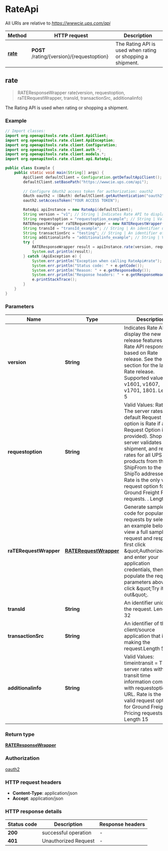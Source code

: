 # RateApi

All URIs are relative to *https://wwwcie.ups.com/api*

| Method | HTTP request | Description |
|------------- | ------------- | -------------|
| [**rate**](RateApi.md#rate) | **POST** /rating/{version}/{requestoption} | The Rating API is used when rating or shopping a shipment. |



## rate

> RATEResponseWrapper rate(version, requestoption, raTERequestWrapper, transId, transactionSrc, additionalinfo)

The Rating API is used when rating or shopping a shipment.

### Example

```java
// Import classes:
import org.openapitools.rate.client.ApiClient;
import org.openapitools.rate.client.ApiException;
import org.openapitools.rate.client.Configuration;
import org.openapitools.rate.client.auth.*;
import org.openapitools.rate.client.models.*;
import org.openapitools.rate.client.api.RateApi;

public class Example {
    public static void main(String[] args) {
        ApiClient defaultClient = Configuration.getDefaultApiClient();
        defaultClient.setBasePath("https://wwwcie.ups.com/api");
        
        // Configure OAuth2 access token for authorization: oauth2
        OAuth oauth2 = (OAuth) defaultClient.getAuthentication("oauth2");
        oauth2.setAccessToken("YOUR ACCESS TOKEN");

        RateApi apiInstance = new RateApi(defaultClient);
        String version = "v1"; // String | Indicates Rate API to display the new release features in  Rate API response based on Rate release. See the New  section for the latest Rate release. Supported values: v1,  v1601, v1607, v1701, 1801. Length 5
        String requestoption = "requestoption_example"; // String | Valid Values:  Rate = The server rates (The default Request option is  Rate if a Request Option is not provided).  Shop = The server validates the shipment, and returns  rates for all UPS products from the ShipFrom to the  ShipTo addresses.  Rate is the only valid request option for Ground Freight  Pricing requests. . Length 10
        RATERequestWrapper raTERequestWrapper = new RATERequestWrapper(); // RATERequestWrapper | Generate sample code for popular API requests by selecting an example below. To view a full sample request and response, first click \"Authorize\" and enter your application credentials, then populate the required parameters above and click \"Try it out\".
        String transId = "transId_example"; // String | An identifier unique to the request. Length 32
        String transactionSrc = "testing"; // String | An identifier of the client/source application that is making the request.Length 512
        String additionalinfo = "additionalinfo_example"; // String | Valid Values:  timeintransit = The server rates with transit time  information combined with requestoption in URL. Rate is the only valid request option for Ground Freight  Pricing requests. Length 15
        try {
            RATEResponseWrapper result = apiInstance.rate(version, requestoption, raTERequestWrapper, transId, transactionSrc, additionalinfo);
            System.out.println(result);
        } catch (ApiException e) {
            System.err.println("Exception when calling RateApi#rate");
            System.err.println("Status code: " + e.getCode());
            System.err.println("Reason: " + e.getResponseBody());
            System.err.println("Response headers: " + e.getResponseHeaders());
            e.printStackTrace();
        }
    }
}
```

### Parameters


| Name | Type | Description  | Notes |
|------------- | ------------- | ------------- | -------------|
| **version** | **String**| Indicates Rate API to display the new release features in  Rate API response based on Rate release. See the New  section for the latest Rate release. Supported values: v1,  v1601, v1607, v1701, 1801. Length 5 | [default to v1] |
| **requestoption** | **String**| Valid Values:  Rate &#x3D; The server rates (The default Request option is  Rate if a Request Option is not provided).  Shop &#x3D; The server validates the shipment, and returns  rates for all UPS products from the ShipFrom to the  ShipTo addresses.  Rate is the only valid request option for Ground Freight  Pricing requests. . Length 10 | |
| **raTERequestWrapper** | [**RATERequestWrapper**](RATERequestWrapper.md)| Generate sample code for popular API requests by selecting an example below. To view a full sample request and response, first click \&quot;Authorize\&quot; and enter your application credentials, then populate the required parameters above and click \&quot;Try it out\&quot;. | |
| **transId** | **String**| An identifier unique to the request. Length 32 | [optional] |
| **transactionSrc** | **String**| An identifier of the client/source application that is making the request.Length 512 | [optional] [default to testing] |
| **additionalinfo** | **String**| Valid Values:  timeintransit &#x3D; The server rates with transit time  information combined with requestoption in URL. Rate is the only valid request option for Ground Freight  Pricing requests. Length 15 | [optional] |

### Return type

[**RATEResponseWrapper**](RATEResponseWrapper.md)

### Authorization

[oauth2](../README.md#oauth2)

### HTTP request headers

- **Content-Type**: application/json
- **Accept**: application/json


### HTTP response details
| Status code | Description | Response headers |
|-------------|-------------|------------------|
| **200** | successful operation |  -  |
| **401** | Unauthorized Request |  -  |


